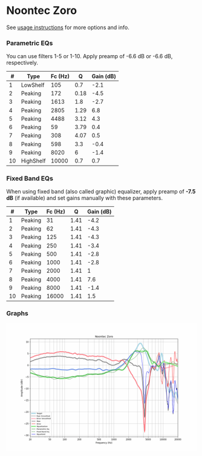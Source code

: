 # Noontec Zoro
See [usage instructions](https://github.com/jaakkopasanen/AutoEq#usage) for more options and info.

### Parametric EQs
You can use filters 1-5 or 1-10. Apply preamp of -6.6 dB or -6.6 dB, respectively.

|   # | Type      |   Fc (Hz) |    Q |   Gain (dB) |
|-----|-----------|-----------|------|-------------|
|   1 | LowShelf  |       105 | 0.7  |        -2.1 |
|   2 | Peaking   |       172 | 0.18 |        -4.5 |
|   3 | Peaking   |      1613 | 1.8  |        -2.7 |
|   4 | Peaking   |      2805 | 1.29 |         6.8 |
|   5 | Peaking   |      4488 | 3.12 |         4.3 |
|   6 | Peaking   |        59 | 3.79 |         0.4 |
|   7 | Peaking   |       308 | 4.07 |         0.5 |
|   8 | Peaking   |       598 | 3.3  |        -0.4 |
|   9 | Peaking   |      8020 | 6    |        -1.4 |
|  10 | HighShelf |     10000 | 0.7  |         0.7 |

### Fixed Band EQs
When using fixed band (also called graphic) equalizer, apply preamp of **-7.5 dB** (if available) and set gains manually with these parameters.

|   # | Type    |   Fc (Hz) |    Q |   Gain (dB) |
|-----|---------|-----------|------|-------------|
|   1 | Peaking |        31 | 1.41 |        -4.2 |
|   2 | Peaking |        62 | 1.41 |        -4.3 |
|   3 | Peaking |       125 | 1.41 |        -4.3 |
|   4 | Peaking |       250 | 1.41 |        -3.4 |
|   5 | Peaking |       500 | 1.41 |        -2.8 |
|   6 | Peaking |      1000 | 1.41 |        -2.8 |
|   7 | Peaking |      2000 | 1.41 |         1   |
|   8 | Peaking |      4000 | 1.41 |         7.6 |
|   9 | Peaking |      8000 | 1.41 |        -1.4 |
|  10 | Peaking |     16000 | 1.41 |         1.5 |

### Graphs
![](./Noontec%20Zoro.png)
